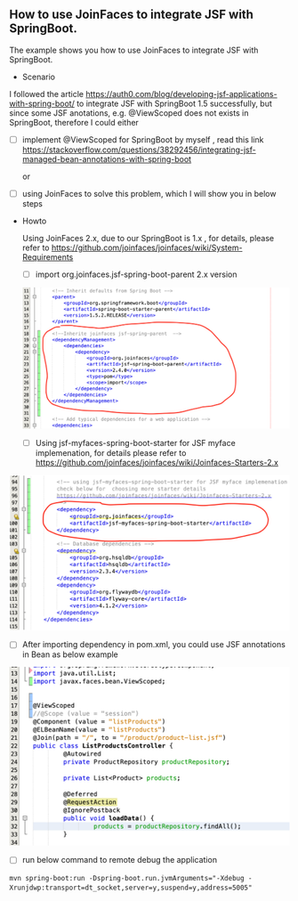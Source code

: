 ## How to use JoinFaces to integrate JSF with SpringBoot.



The example shows you how to use JoinFaces to integrate JSF with SpringBoot.



- Scenario 

I followed the article https://auth0.com/blog/developing-jsf-applications-with-spring-boot/ to integrate JSF with SpringBoot 1.5 successfully, but since some JSF anotations, e.g. @ViewScoped does not exists in SpringBoot, therefore I could either

- [ ] implement @ViewScoped for SpringBoot by myself , read this link https://stackoverflow.com/questions/38292456/integrating-jsf-managed-bean-annotations-with-spring-boot

  or

- [ ] using JoinFaces to solve this problem, which I will show you in below steps 

  

- Howto

  Using JoinFaces 2.x, due to our SpringBoot is 1.x , for details, please refer to https://github.com/joinfaces/joinfaces/wiki/System-Requirements

  

  - [ ] import org.joinfaces.jsf-spring-boot-parent 2.x version

    

  ![jsf-spring-parent](./screenshot/jsf-spring-parent.png)

  

  - [ ] Using jsf-myfaces-spring-boot-starter for JSF myface implemenation, for details please refer to         https://github.com/joinfaces/joinfaces/wiki/Joinfaces-Starters-2.x

    

![jsf-myfaces-spring-boot-starter](./screenshot/jsf-myfaces-spring-boot-starter.png)



- [ ]  After importing dependency in pom.xml, you could use JSF annotations in Bean as below example

  


  ![BeanwithViewScope](./screenshot/BeanwithViewScope.png)



- [ ]  run below command to remote debug the application

  `mvn spring-boot:run -Dspring-boot.run.jvmArguments="-Xdebug -Xrunjdwp:transport=dt_socket,server=y,suspend=y,address=5005"`